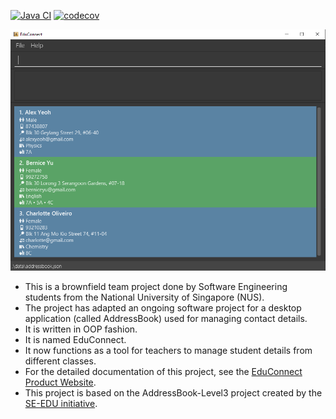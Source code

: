 [![Java CI](https://github.com/AY2425S1-CS2103T-F12-2/tp/actions/workflows/gradle.yml/badge.svg?branch=master)](https://github.com/AY2425S1-CS2103T-F12-2/tp/actions) 
[![codecov](https://codecov.io/gh/AY2425S1-CS2103T-F12-2/tp/branch/master/graph/badge.svg?token=YOUR_TOKEN)](https://codecov.io/gh/AY2425S1-CS2103T-F12-2/tp)

![Ui](docs/images/Ui.png)

* This is a brownfield team project done by Software Engineering students from the National University of Singapore (NUS).
* The project has adapted an ongoing software project for a desktop application (called AddressBook) used for managing contact details.
* It is written in OOP fashion.
* It is named EduConnect.
* It now functions as a tool for teachers to manage student details from different classes.
* For the detailed documentation of this project, see the [EduConnect Product Website](https://ay2425s1-cs2103t-f12-2.github.io/tp/).
* This project is based on the AddressBook-Level3 project created by the [SE-EDU initiative](https://se-education.org).
